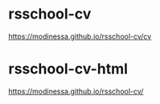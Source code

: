 # rsschool-cv
https://modinessa.github.io/rsschool-cv/cv 

# rsschool-cv-html
https://modinessa.github.io/rsschool-cv/